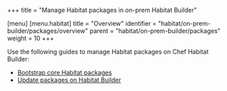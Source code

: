 +++
title = "Manage Habitat packages in on-prem Habitat Builder"

[menu]
  [menu.habitat]
    title = "Overview"
    identifier = "habitat/on-prem-builder/packages/overview"
    parent = "habitat/on-prem-builder/packages"
    weight = 10
+++

Use the following guides to manage Habitat packages on Chef Habitat Builder:

- [Bootstrap core Habitat packages](bootstrap_core_packages)
- [Update packages on Habitat Builder](update_packages)
